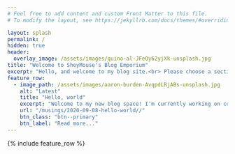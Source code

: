 ```yaml
---
# Feel free to add content and custom Front Matter to this file.
# To modify the layout, see https://jekyllrb.com/docs/themes/#overriding-theme-defaults

layout: splash
permalink: /
hidden: true
header:
  overlay_image: /assets/images/quino-al-JFeOy62yjXk-unsplash.jpg
title: "Welcome to SheyMouse's Blog Emporium"
excerpt: "Hello, and welcome to my blog site.<br> Please choose a section above to see posts on that topic"
feature_row:
  - image_path: /assets/images/aaron-burden-AvqpdLRjABs-unsplash.jpg
    alt: "Latest"
    title: "Hello, world"
    excerpt: "Welcome to my new blog space! I'm currently working on combining some of my..."
    url: "/musings/2020-09-08-hello-world//"
    btn_class: "btn--primary"
    btn_label: "Read more..."
---
```


{% include feature_row %}
